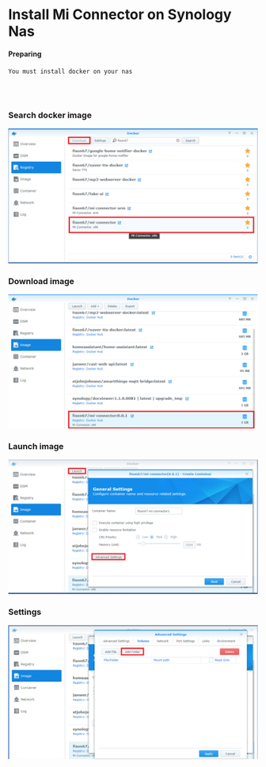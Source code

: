 # Install Mi Connector on Synology Nas


#### Preparing
```
You must install docker on your nas
```
<br/><br/>

### Search docker image
![search](../../../imgs/install/nas/search.png) 

### Download image
![image](../../../imgs/install/nas/image.png) 

### Launch image
![image](../../../imgs/install/nas/image2.png) 

### Settings
![image](../../../imgs/install/nas/image3.png) 
